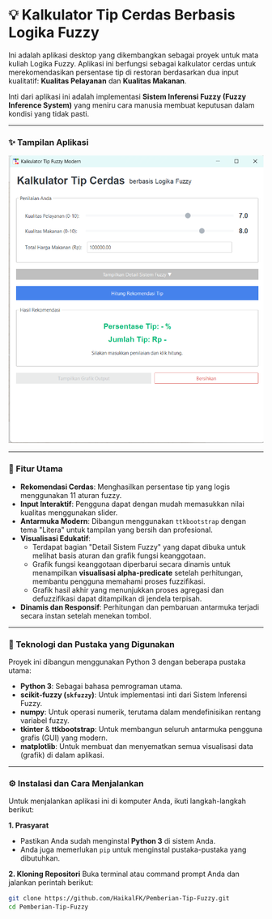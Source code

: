 # 💡 Kalkulator Tip Cerdas Berbasis Logika Fuzzy

Ini adalah aplikasi desktop yang dikembangkan sebagai proyek untuk mata kuliah Logika Fuzzy. Aplikasi ini berfungsi sebagai kalkulator cerdas untuk merekomendasikan persentase tip di restoran berdasarkan dua input kualitatif: **Kualitas Pelayanan** dan **Kualitas Makanan**.

Inti dari aplikasi ini adalah implementasi **Sistem Inferensi Fuzzy (Fuzzy Inference System)** yang meniru cara manusia membuat keputusan dalam kondisi yang tidak pasti.

---

### ✨ Tampilan Aplikasi

![Contoh Tampilan Aplikasi](tampilan-aplikasi.png)

---

### 🚀 Fitur Utama

-   **Rekomendasi Cerdas**: Menghasilkan persentase tip yang logis menggunakan 11 aturan fuzzy.
-   **Input Interaktif**: Pengguna dapat dengan mudah memasukkan nilai kualitas menggunakan slider.
-   **Antarmuka Modern**: Dibangun menggunakan `ttkbootstrap` dengan tema "Litera" untuk tampilan yang bersih dan profesional.
-   **Visualisasi Edukatif**:
    -   Terdapat bagian "Detail Sistem Fuzzy" yang dapat dibuka untuk melihat basis aturan dan grafik fungsi keanggotaan.
    -   Grafik fungsi keanggotaan diperbarui secara dinamis untuk menampilkan **visualisasi alpha-predicate** setelah perhitungan, membantu pengguna memahami proses fuzzifikasi.
    -   Grafik hasil akhir yang menunjukkan proses agregasi dan defuzzifikasi dapat ditampilkan di jendela terpisah.
-   **Dinamis dan Responsif**: Perhitungan dan pembaruan antarmuka terjadi secara instan setelah menekan tombol.

---

### 🔧 Teknologi dan Pustaka yang Digunakan

Proyek ini dibangun menggunakan Python 3 dengan beberapa pustaka utama:

-   **Python 3**: Sebagai bahasa pemrograman utama.
-   **scikit-fuzzy (`skfuzzy`)**: Untuk implementasi inti dari Sistem Inferensi Fuzzy.
-   **numpy**: Untuk operasi numerik, terutama dalam mendefinisikan rentang variabel fuzzy.
-   **tkinter** & **ttkbootstrap**: Untuk membangun seluruh antarmuka pengguna grafis (GUI) yang modern.
-   **matplotlib**: Untuk membuat dan menyematkan semua visualisasi data (grafik) di dalam aplikasi.

---

### ⚙️ Instalasi dan Cara Menjalankan

Untuk menjalankan aplikasi ini di komputer Anda, ikuti langkah-langkah berikut:

**1. Prasyarat**
   - Pastikan Anda sudah menginstal **Python 3** di sistem Anda.
   - Anda juga memerlukan `pip` untuk menginstal pustaka-pustaka yang dibutuhkan.

**2. Kloning Repositori**
   Buka terminal atau command prompt Anda dan jalankan perintah berikut:
   ```bash
   git clone https://github.com/HaikalFK/Pemberian-Tip-Fuzzy.git
   cd Pemberian-Tip-Fuzzy
